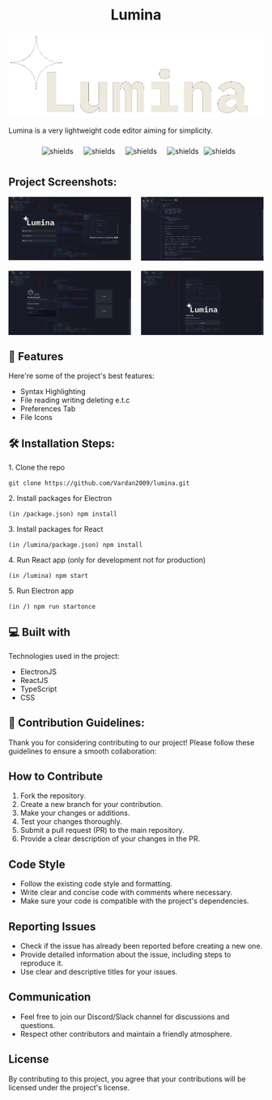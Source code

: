 <h1 align="center" id="title">Lumina</h1>

<p align="center"><img src="https://github.com/Vardan2009/Vardan2009/blob/main/lumina.png?raw=true" alt="project-image"></p>

<p id="description">Lumina is a very lightweight code editor aiming for simplicity.</p>



<p align="center"><img style="margin:10px" src="https://img.shields.io/badge/dynamic/json?url=https%3A%2F%2Fraw.githubusercontent.com%2FVardan2009%2Flumina%2Fmain%2Flumina_chlog.json&amp;query=%24.version&amp;style=for-the-badge&amp;label=development%20version" alt="shields"><img  style="margin:10px" src="https://img.shields.io/badge/Release%20Version-None-blue?style=for-the-badge" alt="shields"><img  style="margin:10px" src="https://img.shields.io/badge/Language-TypeScript-blue?style=for-the-badge&amp;logo=typescript&amp;logoColor=white" alt="shields"><img  style="margin:10px" src="https://img.shields.io/badge/Language-JavaScript-yellow?style=for-the-badge&amp;logo=javascript&amp;logoColor=white" alt="shields"><img src="https://img.shields.io/badge/Contributions-Welcome-green?style=for-the-badge" alt="shields"></p>


<h2>Project Screenshots:</h2>

<div style="display: grid; grid-template-columns: repeat(2, 1fr); gap: 20px;">
    <img src="https://github.com/Vardan2009/lumina/blob/main/artwork/0.png?raw=true" alt="project-screenshot" width="400" height="auto">
    <img src="https://github.com/Vardan2009/lumina/blob/main/artwork/1.png?raw=true" alt="project-screenshot" width="400" height="auto">
    <img src="https://github.com/Vardan2009/lumina/blob/main/artwork/2.png?raw=true" alt="project-screenshot" width="400" height="auto">
    <img src="https://github.com/Vardan2009/lumina/blob/main/artwork/3.png?raw=true" alt="project-screenshot" width="400" height="auto">
</div>


  
<h2>🧐 Features</h2>

Here're some of the project's best features:

*   Syntax Highlighting
*   File reading writing deleting e.t.c
*   Preferences Tab
*   File Icons

<h2>🛠️ Installation Steps:</h2>

<p>1. Clone the repo</p>

```
git clone https://github.com/Vardan2009/lumina.git
```

<p>2. Install packages for Electron</p>

```
(in /package.json) npm install
```

<p>3. Install packages for React</p>

```
(in /lumina/package.json) npm install
```

<p>4. Run React app (only for development not for production)</p>

```
(in /lumina) npm start
```

<p>5. Run Electron app</p>

```
(in /) npm run startonce
```

  
<h2>💻 Built with</h2>

Technologies used in the project:

*   ElectronJS
*   ReactJS
*   TypeScript
*   CSS

<h2>🍰 Contribution Guidelines:</h2>
Thank you for considering contributing to our project! Please follow these guidelines to ensure a smooth collaboration:

## How to Contribute

1. Fork the repository.
2. Create a new branch for your contribution.
3. Make your changes or additions.
4. Test your changes thoroughly.
5. Submit a pull request (PR) to the main repository.
6. Provide a clear description of your changes in the PR.

## Code Style

- Follow the existing code style and formatting.
- Write clear and concise code with comments where necessary.
- Make sure your code is compatible with the project's dependencies.

## Reporting Issues

- Check if the issue has already been reported before creating a new one.
- Provide detailed information about the issue, including steps to reproduce it.
- Use clear and descriptive titles for your issues.

## Communication

- Feel free to join our Discord/Slack channel for discussions and questions.
- Respect other contributors and maintain a friendly atmosphere.

## License

By contributing to this project, you agree that your contributions will be licensed under the project's license.
